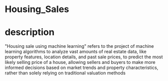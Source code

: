 # Housing_Sales
# description
"Housing sale using machine learning" refers to the project of machine learning algorithms to analyze vast amounts of real estate data, like property features, location details, and past sale prices, to predict the most likely selling price of a house, allowing sellers and buyers to make more informed decisions based on market trends and property characteristics, rather than solely relying on traditional valuation methods
